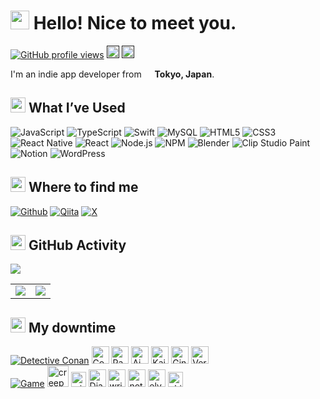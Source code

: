 <h1><img src="https://emojis.slackmojis.com/emojis/images/1643514637/6412/meow_popcorn.gif?1643514637" width="30"/> Hello! Nice to meet you. </h1>
<a href="https://komarev.com/ghpvc/?username=signothecat&abbreviated=true"><img src="https://komarev.com/ghpvc/?username=signothecat&abbreviated=true" alt="GitHub profile views"></a>
<a href=""><img height="20" src="https://qiita-badge.apiapi.app/s/signo/posts.svg" /></a>
<a href=""><img height="20" src="https://qiita-badge.apiapi.app/s/signo/contributions.svg" /></a>
<p>I'm an indie app developer from <img src="https://cdn-icons-png.flaticon.com/128/197/197604.png" width="13"/> <b>Tokyo, Japan</b>.</p>

<!--------- Tech Stack ---------->
<h2><img src="https://emojis.slackmojis.com/emojis/images/1643515251/12726/space_float.gif?1643515251" width="24"/> What I’ve Used</h2>
<p>
<img src="https://img.shields.io/badge/javascript-%23323330.svg?style=for-the-badge&logo=javascript&logoColor=%23F7DF1E" alt="JavaScript">
<img src="https://img.shields.io/badge/typescript-%23007ACC.svg?style=for-the-badge&logo=typescript&logoColor=white" alt="TypeScript">
<img src="https://img.shields.io/badge/swift-F54A2A?style=for-the-badge&logo=swift&logoColor=white" alt="Swift">
<img src="https://img.shields.io/badge/mysql-4479A1.svg?style=for-the-badge&logo=mysql&logoColor=white" alt="MySQL">
<img src="https://img.shields.io/badge/html5-%23E34F26.svg?style=for-the-badge&logo=html5&logoColor=white" alt="HTML5">
<img src="https://img.shields.io/badge/css3-%231572B6.svg?style=for-the-badge&logo=css3&logoColor=white" alt="CSS3">
<img src="https://img.shields.io/badge/react_native-%2320232a.svg?style=for-the-badge&logo=react&logoColor=%2361DAFB" alt="React Native">
<img src="https://img.shields.io/badge/react-%2320232a.svg?style=for-the-badge&logo=react&logoColor=%2361DAFB" alt="React">
<img src="https://img.shields.io/badge/node.js-6DA55F?style=for-the-badge&logo=node.js&logoColor=white" alt="Node.js">
<img src="https://img.shields.io/badge/NPM-%23CB3837.svg?style=for-the-badge&logo=npm&logoColor=white" alt="NPM">
<img src="https://img.shields.io/badge/blender-%23F5792A.svg?style=for-the-badge&logo=blender&logoColor=white" alt="Blender">
<img src="https://img.shields.io/badge/ClipStudioPaint-%23CFD3D3.svg?style=for-the-badge&logo=ClipStudioPaint&logoColor=white" alt="Clip Studio Paint">
<img src="https://img.shields.io/badge/Notion-%23000000.svg?style=for-the-badge&logo=notion&logoColor=white" alt="Notion">
<img src="https://img.shields.io/badge/WordPress-%23117AC9.svg?style=for-the-badge&logo=WordPress&logoColor=white" alt="WordPress">
</p>

<!--------- Where to find me ---------->
<h2><img src="https://cdn3.emoji.gg/emojis/4506-minecraft-diamond.gif" width="24"> Where to find me</h2>
<p>
    <a href="https://github.com/signothecat" target="_blank"><img alt="Github" src="https://img.shields.io/badge/github-%2312100E.svg?style=for-the-badge&logo=github&logoColor=white" /></a>
    <a href="https://qiita.com/signo"><img alt="Qiita" src="https://img.shields.io/badge/Qiita-55C500?style=for-the-badge&logo=qiita&logoColor=white"></a>
    <a href="https://x.com/signothecat" target="_blank"><img alt="X" src="https://img.shields.io/badge/X-%23000000.svg?style=for-the-badge&logo=X&logoColor=white" /></a>
</p>

<!--------- GitHub Activity ---------->
<h2><img src="https://emojis.slackmojis.com/emojis/images/1643514046/47/mario.gif?1643514046" width="24"/> GitHub Activity</h2>
<p>
<picture>
  <source
    srcset="https://github-profile-trophy.vercel.app/?username=signothecat&rank=-?&&margin-w=5&theme=onedark"
    media="(prefers-color-scheme: dark)"
  />
  <source
    srcset="https://github-profile-trophy.vercel.app/?username=signothecat&rank=-?&margin-w=5&theme=flat"
    media="(prefers-color-scheme: light), (prefers-color-scheme: no-preference)"
  />
  <img src="https://github.com/ryo-ma/github-profile-trophy" />
</picture>
</p>
<table>
  <tr>
    <td>
      <picture>
        <source
          srcset="https://github-readme-stats-nine-alpha.vercel.app/api?username=signothecat&show_icons=true&count_private=true&theme=one_dark_pro"
          media="(prefers-color-scheme: dark)"
        />
        <source
          srcset="https://github-readme-stats-nine-alpha.vercel.app/api?username=signothecat&show_icons=true&count_private=true&theme=buefy"
          media="(prefers-color-scheme: light), (prefers-color-scheme: no-preference)"
        />
        <img
          src="https://github-readme-stats-nine-alpha.vercel.app/api?username=signothecat&show_icons=true&count_private=true&theme=buefy"
        />
      </picture>
    </td>
    <td>
      <picture>
        <source
          srcset="https://github-readme-stats-nine-alpha.vercel.app/api/top-langs?username=signothecat&layout=compact&langs_count=8&theme=one_dark_pro"
          media="(prefers-color-scheme: dark)"
        />
        <source
          srcset="https://github-readme-stats-nine-alpha.vercel.app/api/top-langs?username=signothecat&layout=compact&langs_count=8&theme=buefy"
          media="(prefers-color-scheme: light), (prefers-color-scheme: no-preference)"
        />
        <img
          src="https://github-readme-stats-nine-alpha.vercel.app/api/top-langs?username=signothecat&layout=compact&langs_count=8&theme=buefy"
        />
      </picture>
    </td>
  </tr>
</table>

<!--------- My downtime ---------->
<h2><img src="https://cdn3.emoji.gg/emojis/96890-cateat.gif" width="24"/> My downtime</h2>
<div>
  <p style="margin: 0;">
    <a href="" target="_blank"><img alt="Detective Conan" src="https://img.shields.io/badge/Anime-853417?style=for-the-badge&logoColor=white" /></a>
    <img src="https://cdn3.emoji.gg/emojis/35228-shinichi-smile.png" width="28" alt="Conan">
    <img src="https://cdn3.emoji.gg/emojis/11961-ran-erfreut.png" width="28" alt="Ran Neechan">
    <img src="https://cdn3.emoji.gg/emojis/26510-ai-schadenfreude.png" width="28" alt="Ai Haibara">
    <img src="https://cdn3.emoji.gg/emojis/53295-kid-eeh.png" width="28" alt="Kaitou Kid">
    <img src="https://cdn3.emoji.gg/emojis/41317-gin.png" width="28" alt="Gin">
    <img src="https://cdn3.emoji.gg/emojis/84447-vermouth-peng.png" width="28" alt="Vermouth">
  <br>
    <a href="" target="_blank"><img alt="Game" src="https://img.shields.io/badge/Game-477A1E?style=for-the-badge&logoColor=white" /></a>
    <img src="https://cdn3.emoji.gg/emojis/4874_CreeperAwwMan.png" width="34"  alt="creeper">
    <img src="https://cdn3.emoji.gg/emojis/23514-minecraft-sheep.png" width="24"  alt="minecraft-sheep">
    <img src="https://cdn3.emoji.gg/emojis/6626-mc-diamond.png" width="28" alt="Diamond">
    <img src="https://cdn3.emoji.gg/emojis/9286-writtenbook.gif" width="28" alt="writtenbook">
    <img src="https://cdn3.emoji.gg/emojis/1852-notchapple.gif" width="28" alt="notchapple">
    <img src="https://cdn3.emoji.gg/emojis/5697-elytra.png" width="28" alt="elytra">
    <img src="https://cdn3.emoji.gg/emojis/65598-chicken-jockey.png" width="24" alt="chicken-jockey">
  </p>
</div>

<!--
- 🔭 I’m currently working on ...
- 🌱 I’m currently learning ...
- 👯 I’m looking to collaborate on ...
- 🤔 I’m looking for help with ...
- 💬 Ask me about ...
- 📫 How to reach me: ...
- 😄 Pronouns: ...
- ⚡ Fun fact: ...
-->

